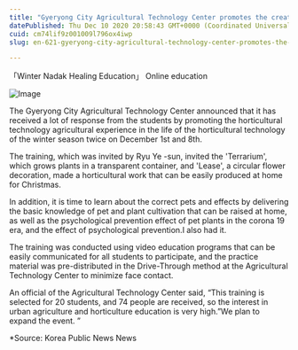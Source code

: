 ```yaml
---
title: "Gyeryong City Agricultural Technology Center promotes the creation of horticultural works for Christmas"
datePublished: Thu Dec 10 2020 20:58:43 GMT+0000 (Coordinated Universal Time)
cuid: cm74lif9z001009l796ox4iwp
slug: en-621-gyeryong-city-agricultural-technology-center-promotes-the-creation-of-horticultural-works-for-christmas

---
```



「Winter Nadak Healing Education」 Online education

![Image](https://cdn.hashnode.com/res/hashnode/image/upload/v1739527081190/340f84c1-5ccf-4514-95a5-04dfd788976f.jpeg)

The Gyeryong City Agricultural Technology Center announced that it has received a lot of response from the students by promoting the horticultural technology agricultural experience in the life of the horticultural technology of the winter season twice on December 1st and 8th.

The training, which was invited by Ryu Ye -sun, invited the 'Terrarium', which grows plants in a transparent container, and 'Lease', a circular flower decoration, made a horticultural work that can be easily produced at home for Christmas.

In addition, it is time to learn about the correct pets and effects by delivering the basic knowledge of pet and plant cultivation that can be raised at home, as well as the psychological prevention effect of pet plants in the corona 19 era, and the effect of psychological prevention.I also had it.

The training was conducted using video education programs that can be easily communicated for all students to participate, and the practice material was pre-distributed in the Drive-Through method at the Agricultural Technology Center to minimize face contact.

An official of the Agricultural Technology Center said, “This training is selected for 20 students, and 74 people are received, so the interest in urban agriculture and horticulture education is very high.”We plan to expand the event. ”

*Source: Korea Public News News